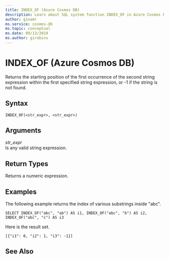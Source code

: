 ```yaml
---
title: INDEX_OF (Azure Cosmos DB)
description: Learn about SQL system function INDEX_OF in Azure Cosmos DB.
author: ginamr
ms.service: cosmos-db
ms.topic: conceptual
ms.date: 09/13/2019
ms.author: girobins
---
```

# INDEX_OF (Azure Cosmos DB)
 Returns the starting position of the first occurrence of the second string expression within the first specified string expression, or -1 if the string is not found.  
  
## Syntax
  
```  
INDEX_OF(<str_expr>, <str_expr>)  
```  
  
## Arguments
  
*str_expr*  
   Is any valid string expression.  
  
## Return Types
  
  Returns a numeric expression.  
  
## Examples
  
  The following example returns the index of various substrings inside "abc".  
  
```  
SELECT INDEX_OF("abc", "ab") AS i1, INDEX_OF("abc", "b") AS i2, INDEX_OF("abc", "c") AS i3 
```  
  
 Here is the result set.  
  
```  
[{"i1": 0, "i2": 1, "i3": -1}]  
```  
  

## See Also
